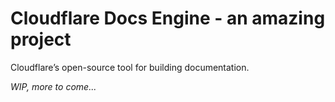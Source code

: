 # Cloudflare Docs Engine - an amazing project

Cloudflare’s open-source tool for building documentation.

_WIP, more to come..._

<!-- TODO -->
<!--
## Developing locally

Running the local development server ([localhost:8000](http://localhost:8000)):

```sh
npm run develop
```

Testing the build ([localhost:9000](http://localhost:9000)):

```sh
npm run build && npm run serve
```

## Documentation (for Docs Engine)

See https://docs-engine-docs.adam.workers.dev. (Note: This URL is temporary.)

## Known issues

- [@gatsbyjs/gatsby#17506](https://github.com/gatsbyjs/gatsby/issues/17506) Console warning about `lazy=load` images missing dimensions. This is a known issue in Gatsby and the [recommendation as of Sept, 2019](https://github.com/gatsbyjs/gatsby/issues/17506#issuecomment-529904482) is to ignore it.
- Hard page loads with hashes don’t start scrolled when developing locally (e.g. `http://localhost:8000/#docs-content`).
-->

